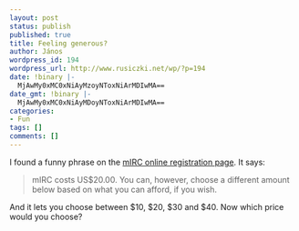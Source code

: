 ```yaml
---
layout: post
status: publish
published: true
title: Feeling generous?
author: János
wordpress_id: 194
wordpress_url: http://www.rusiczki.net/wp/?p=194
date: !binary |-
  MjAwMy0xMC0xNiAyMzoyNToxNiArMDIwMA==
date_gmt: !binary |-
  MjAwMy0xMC0xNiAyMDoyNToxNiArMDIwMA==
categories:
- Fun
tags: []
comments: []
---
```

<p>I found a funny phrase on the <a title="mIRC Online Registration" href="https://www.regsoft.net/regsoft/order.php3?productid=36841">mIRC online registration page</a>. It says:</p>
<blockquote><p>mIRC costs US$20.00. You can, however, choose a different amount below based on what you can afford, if you wish.</p></blockquote>
<p>And it lets you choose between $10, $20, $30 and $40. Now which price would you choose?</p>
